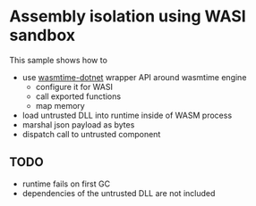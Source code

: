 # Assembly isolation using WASI sandbox

This sample shows how to
- use [wasmtime-dotnet](https://github.com/bytecodealliance/wasmtime-dotnet) wrapper API around wasmtime engine
  - configure it for WASI
  - call exported functions
  - map memory
- load untrusted DLL into runtime inside of WASM process
- marshal json payload as bytes
- dispatch call to untrusted component


## TODO
- runtime fails on first GC
- dependencies of the untrusted DLL are not included